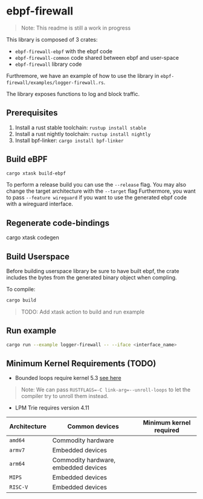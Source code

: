 # ebpf-firewall

> Note: This readme is still a work in progress

This library is composed of 3 crates:
* `ebpf-firewall-ebpf` with the ebpf code
* `ebpf-firewall-common` code shared between ebpf and user-space
* `ebpf-firewall` library code

Furthremore, we have an example of how to use the library in `ebpf-firewall/examples/logger-firewall.rs`.

The library exposes functions to log and block traffic.

## Prerequisites

1. Install a rust stable toolchain: `rustup install stable`
1. Install a rust nightly toolchain: `rustup install nightly`
1. Install bpf-linker: `cargo install bpf-linker`

## Build eBPF

```bash
cargo xtask build-ebpf
```

To perform a release build you can use the `--release` flag.
You may also change the target architecture with the `--target` flag
Furthermore, you want to pass `--feature wireguard` if you want to use the generated ebpf code with a wireguard interface.

## Regenerate code-bindings

cargo xtask codegen

## Build Userspace

Before building userspace library be sure to have built ebpf, the crate includes the bytes from the generated binary object when compling.

To compile:

```bash
cargo build
```

> TODO: Add xtask action to build and run example

## Run example

```bash
cargo run --example logger-firewall -- --iface <interface_name>
```

## Minimum Kernel Requirements (TODO)

* Bounded loops require kernel 5.3 [see here](https://lwn.net/Articles/794934/)
> Note: We can pass `RUSTFLAGS=-C link-arg=--unroll-loops` to let the compiler try to unroll them instead.
* LPM Trie requires version 4.11

| Architecture | Common devices | Minimum kernel required |
| --- | --- | --- |
| `amd64` | Commodity hardware | |
| `armv7` | Embedded devices | |
| `arm64` | Commodity hardware, embedded devices | |
| `MIPS` | Embedded devices | |
| `RISC-V` | Embedded devices | |
